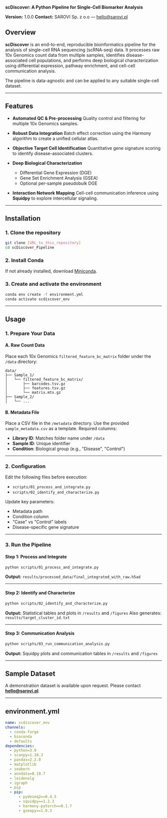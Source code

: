 
**scDiscover: A Python Pipeline for Single-Cell Biomarker Analysis**

**Version:** 1.0.0
**Contact:** SAROVI Sp. z o.o — [hello@sarovi.pl](mailto:hello@sarovi.pl)


## Overview

**scDiscover** is an end-to-end, reproducible bioinformatics pipeline for the analysis of single-cell RNA sequencing (scRNA-seq) data. It processes raw 10x Genomics count data from multiple samples, identifies disease-associated cell populations, and performs deep biological characterization using differential expression, pathway enrichment, and cell-cell communication analysis.

The pipeline is data-agnostic and can be applied to any suitable single-cell dataset.

---

## Features

* **Automated QC & Pre-processing**
  Quality control and filtering for multiple 10x Genomics samples.

* **Robust Data Integration**
  Batch effect correction using the Harmony algorithm to create a unified cellular atlas.

* **Objective Target Cell Identification**
  Quantitative gene signature scoring to identify disease-associated clusters.

* **Deep Biological Characterization**

  * Differential Gene Expression (DGE)
  * Gene Set Enrichment Analysis (GSEA)
  * Optional per-sample pseudobulk DGE

* **Interaction Network Mapping**
  Cell-cell communication inference using **Squidpy** to explore intercellular signaling.

---

## Installation

### 1. Clone the repository

```bash
git clone [URL_to_this_repository]
cd scDiscover_Pipeline
```

### 2. Install Conda

If not already installed, download [Miniconda](https://docs.conda.io/en/latest/miniconda.html).

### 3. Create and activate the environment

```bash
conda env create -f environment.yml
conda activate scdiscover_env
```

---

## Usage

### 1. Prepare Your Data

#### A. Raw Count Data

Place each 10x Genomics `filtered_feature_bc_matrix` folder under the `/data` directory:

```
data/
├── Sample_1/
│   └── filtered_feature_bc_matrix/
│       ├── barcodes.tsv.gz
│       ├── features.tsv.gz
│       └── matrix.mtx.gz
├── Sample_2/
│   └── ...
```

#### B. Metadata File

Place a CSV file in the `/metadata` directory. Use the provided `sample_metadata.csv` as a template. Required columns:

* **Library ID**: Matches folder name under `/data`
* **Sample ID**: Unique identifier
* **Condition**: Biological group (e.g., "Disease", "Control")

---

### 2. Configuration

Edit the following files before execution:

* `scripts/01_process_and_integrate.py`
* `scripts/02_identify_and_characterize.py`

Update key parameters:

* Metadata path
* Condition column
* "Case" vs "Control" labels
* Disease-specific gene signature

---

### 3. Run the Pipeline

#### Step 1: Process and Integrate

```bash
python scripts/01_process_and_integrate.py
```

**Output:**
`results/processed_data/final_integrated_with_raw.h5ad`

---

#### Step 2: Identify and Characterize

```bash
python scripts/02_identify_and_characterize.py
```

**Output:**
Statistical tables and plots in `/results` and `/figures`
Also generates: `results/target_cluster_id.txt`

---

#### Step 3: Communication Analysis

```bash
python scripts/03_run_communication_analysis.py
```

**Output:**
Squidpy plots and communication tables in `/results` and `/figures`

---

## Sample Dataset

A demonstration dataset is available upon request. Please contact **[hello@sarovi.pl](mailto:hello@sarovi.pl)**.

---

## environment.yml

```yaml
name: scdiscover_env
channels:
  - conda-forge
  - bioconda
  - defaults
dependencies:
  - python=3.9
  - scanpy=1.10.3
  - pandas=2.2.0
  - matplotlib
  - seaborn
  - anndata=0.10.7
  - leidenalg
  - igraph
  - pip
  - pip:
      - pydeseq2==0.4.5
      - squidpy==1.2.3
      - harmony-pytorch==0.1.7
      - gseapy==1.0.3
```

